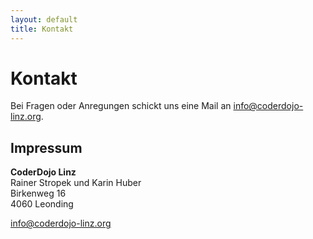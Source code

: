 ```yaml
---
layout: default
title: Kontakt
---
```


# Kontakt #

Bei Fragen oder Anregungen schickt uns eine Mail an [info@coderdojo-linz.org](mailto:info@coderdojo-linz.org).

## Impressum ##

**CoderDojo Linz<br />**
Rainer Stropek und Karin Huber<br />
Birkenweg 16<br />
4060 Leonding

[info@coderdojo-linz.org](mailto:info@coderdojo-linz.org)